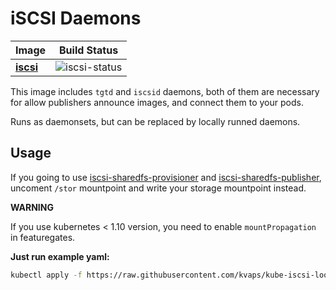 # iSCSI Daemons

| Image       | Build Status    |
|-------------|-----------------|
| **[iscsi]** | ![iscsi-status] |

[iscsi]: iscsi
[iscsi-status]: https://img.shields.io/docker/build/kvaps/iscsi.svg

This image includes `tgtd` and `iscsid` daemons, both of them are necessary for allow
publishers announce images, and connect them to your pods.

Runs as daemonsets, but can be replaced by locally runned daemons.

## Usage

If you going to use [iscsi-sharedfs-provisioner](../iscsi-sharedfs-provisioner) and
[iscsi-sharedfs-publisher](../iscsi-sharedfs-publisher), uncoment `/stor` mountpoint and write
your storage mountpoint instead.

**WARNING**

If you use kubernetes < 1.10 version, you need to enable `mountPropagation` in featuregates.

**Just run example yaml:**

```bash
kubectl apply -f https://raw.githubusercontent.com/kvaps/kube-iscsi-loop/master/iscsi/iscsi.yaml
```
